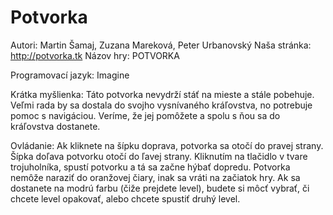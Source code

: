 # Potvorka
Autori: Martin Šamaj, Zuzana Mareková, Peter Urbanovský
Naša stránka: http://potvorka.tk
Názov hry: POTVORKA

Programovací jazyk: Imagine

Krátka myšlienka: Táto potvorka nevydrží stáť na mieste a stále pobehuje. Veľmi rada by sa dostala do svojho vysnívaného kráľovstva, no potrebuje pomoc s navigáciou. Veríme, že jej pomôžete a spolu s ňou sa do kráľovstva dostanete. 

Ovládanie: Ak kliknete na šípku doprava, potvorka sa otočí do pravej strany. Šípka doľava potvorku otočí do ľavej strany. Kliknutím na tlačidlo v tvare trojuholníka, spustí potvorku a tá sa začne hýbať dopredu. Potvorka nemôže naraziť do oranžovej čiary, inak sa vráti na začiatok hry. Ak sa dostanete na modrú farbu (čiže prejdete level), budete si môcť vybrať, či chcete level opakovať, alebo chcete spustiť druhý level.
